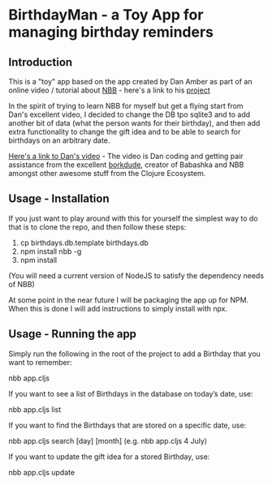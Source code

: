 # BirthdayMan - a Toy App for managing birthday reminders

## Introduction

This is a "toy" app based on the app created by Dan Amber as part of an online video / tutorial about
[NBB](https://github.com/babashka/nbb) - here's a link to his [project](https://github.com/danownsthisspace/birthman)

In the spirit of trying to learn NBB for myself but get a flying start from Dan's excellent video, I decided
to change the DB tpo sqlite3 and to add another bit of data (what the person wants for their birthday), and
then add extra functionality to change the gift idea and to be able to search for birthdays on an arbitrary date.

[Here's a link to Dan's video](https://youtu.be/_-G9EKaAyuI) - The video is Dan coding and getting pair assistance
from the excellent [borkdude](https://github.com/borkdude), creator of Babashka and NBB amongst other awesome stuff
from the Clojure Ecosystem.

## Usage - Installation

If you just want to play around with this for yourself the simplest way to do that is to clone the repo, and then follow these steps:

1. cp birthdays.db.template birthdays.db
2. npm install nbb -g
3. npm install

(You will need a current version of NodeJS to satisfy the dependency needs of NBB)

At some point in the near future I will be packaging the app up for NPM.  When this
is done I will add instructions to simply install with npx.

## Usage - Running the app

Simply run the following in the root of the project to add a Birthday that you want to remember:

nbb app.cljs

If you want to see a list of Birthdays in the database on today’s date, use:

nbb app.cljs list

If you want to find the Birthdays that are stored on a specific date, use:

nbb app.cljs search [day] [month] (e.g. nbb app.cljs 4 July)

If you want to update the gift idea for a stored Birthday, use:

nbb app.cljs update